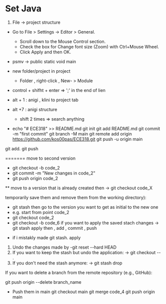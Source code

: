 # Set Java
  1. File -> project structure
  * Go to File > Settings -> Editor > General.
    - Scroll down to the Mouse Control section.
    - Check the box for Change font size (Zoom) with Ctrl+Mouse Wheel.
    - Click Apply and then OK.
  
* psmv -> public static void main  
  
* new folder/project in project 
  - Folder , right-click , New- > Module 
  
* control + shifht + enter => ';' in the end of lien 
  
* alt + 1 : anigi , klini to project tab  
* alt +7 : anigi structure   
  * shift 2 times => search anything  
  
* echo "# ECE318" >> README.md
  git init
  git add README.md
  git commit -m "first commit"
  git branch -M main
  git remote add origin https://github.com/kos00pas/ECE318.git
  git push -u origin main

git add. 
git push 

   
=======
 move to second version 
*  git checkout -b code_2
*  git commit -m "New changes in code_2"
* git push origin code_2

** move to a version that is already created then 
  -> git checkout code_X

temporarily save them and remove them from the working directory):
- git stash
  then go to the version you want to get as initial to the new one
- e.g. start from point code_2
- git checkout code_2
- git checkout -b code_6
  if you want to apply the saved stach changes -> git stash apply
  then , add , commit , push
* if i mistakly made git stash.  apply
1. Undo the changes made by  -git reset --hard HEAD
2. If you want to keep the stash but undo the application:  -> git checkout -- .
3. If you don't need the stash anymore: -> git stash drop

If you want to delete a branch from the remote repository (e.g., GitHub):

git push origin --delete branch_name

* Push them in main 
git checkout main
git merge code_4
git push origin main




